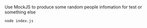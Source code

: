 Use MockJS to produce some random people infomation for test or something else

```shell
node index.js
```